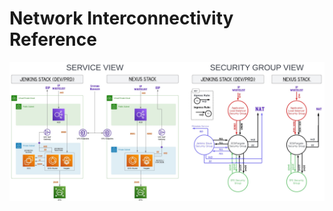 # Network Interconnectivity Reference

![Network Interconnectivity](images/Network-Interconnection.v5.jpg)
